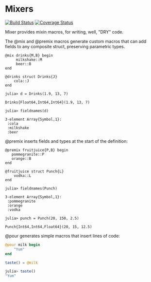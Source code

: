 # Mixers

[![Build Status](https://travis-ci.org/rafaqz/Mixers.jl.svg?branch=master)](https://travis-ci.org/rafaqz/Mixers.jl)
[![Coverage Status](https://coveralls.io/repos/rafaqz/Mixers.jl/badge.svg?branch=master&service=github)](https://coveralls.io/github/rafaqz/Mixers.jl?branch=master)


Mixer provides mixin macros, for writing, well, "DRY" code.

The @mix and @premix macros generate custom macros that can add fields to any
composite struct, preserving parametric types.

```juliarepl
@mix drinks{M,B} begin
     milkshake::M
     beer::B
end

@drinks struct Drinks{J}
    cola::J
end

julia> d = Drinks(1.9, 13, 7)
                  
Drinks{Float64,Int64,Int64}(1.9, 13, 7)                

julia> fieldnames(d)

3-element Array{Symbol,1}:
 :cola    
 :milkshake
 :beer     
```

@premix inserts fields and types at the start of the definition:

```juliarepl
@premix fruitjuice{P,B} begin
   pommegranite::P
   orange::B
end

@fruitjuice struct Punch{L}
    vodka::L
end

julia> fieldnames(Punch)

3-element Array{Symbol,1}:
 :pommegranite
 :orange      
 :vodka       

julia> punch = Punch(20, 150, 2.5)
               
Punch{Int64,Int64,Float64}(20, 15, 12.5) 
```

@pour generates simple macros that insert lines of code:

```julia
@pour milk begin
    "Yum"
end

taste() = @milk

julia> taste()                                                                      
"Yum"
```
